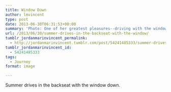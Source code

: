 ```yaml
---
title: Window Down
author: lmvincent
type: post
date: 2013-06-30T06:31:53+00:00
summary: 'Photo: One of her greatest pleasures--driving with the windows down.'
url: /2013/06/30/summer-drives-in-the-backseat-with-the-window/
tumblr_jordanmarinvincent_permalink:
  - http://jordanmarinvincent.tumblr.com/post/54241485333/summer-drives-in-the-backseat-with-the-window
tumblr_jordanmarinvincent_id:
  - 54241485333
tags:
  - Journey
format: image

---
```

Summer drives in the backseat with the window down.